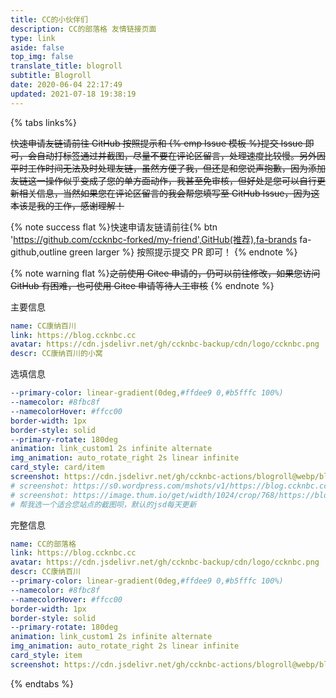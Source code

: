 ```yaml
---
title: CC的小伙伴们
description: CC的部落格 友情链接页面
type: link
aside: false
top_img: false
translate_title: blogroll
subtitle: Blogroll
date: 2020-06-04 22:17:49
updated: 2021-07-18 19:38:19
---
```

<!-- <script src="https://cdn.jsdelivr.net/gh/ccknbc-actions/blogroll@main/blogroll.js" data-pjax></script> -->
<!-- <script src="https://cdn.jsdelivr.net/npm/butterfly-friend/dist/friend.min.js"></script> -->
<!-- <link rel="stylesheet" href="https://cdn.jsdelivr.net/gh/ccknbc-actions/blogroll@main//style.css">
<script>
  document.querySelector(".flink").insertAdjacentHTML("afterbegin",
    "<div id='friend1'></div>"), xkFriend.init({
    el: "#friend1",
    url: "https://api.ccknbc.vercel.app/api/github?repo=%27blogroll%27&user=%27ccknbc-actions%27&branch=%27blogroll%27&path=%27blogroll.json%27",
    labelDesc: {
    },
    loading_img: "https://cdn.jsdelivr.net/gh/ccknbc-backup/photos/blog/2021-03-08~15-13-15.gif",
    fail_img: "https://cdn.jsdelivr.net/gh/ccknbc-backup/photos/blog/2021-03-08~15-13-28.gif"
  })
</script> -->

<script src='https://cdn.jsdelivr.net/npm/butterfly-friend@latest/butterfly-friend.umd.js'></script>
<link rel="stylesheet" href='https://cdn.jsdelivr.net/npm/butterfly-friend@latest/style.css'>
<script>
document.querySelector('.flink').insertAdjacentHTML('afterbegin',"<div id='friend1'></div>")
xkFriend.init({
  el: '#friend1', // 挂载容器
  api: [
    'https://blogroll.ccknbc.vercel.app/blogroll.json'
  ], // 你的json链接列表，可以是多个。
  loading_img: 'https://cdn.jsdelivr.net/gh/ccknbc-backup/photos/blog/2021-03-08~15-13-15.gif', // 加载中的图片
  fail_img: 'https://cdn.jsdelivr.net/gh/ccknbc-backup/photos/blog/2021-03-08~15-13-28.gif' // // 加载失败的图片
})
</script>

{% tabs links%}

<!-- tab 朋友圈@fa-solid fa-blog -->

<!-- 友链朋友圈样式 -->
<link rel="stylesheet" href="https://cdn.jsdelivr.net/gh/Rock-Candy-Tea/hexo-friendcircle-demo@main/css/butterfly.css">

<!-- 挂载友链朋友圈的容器 -->
<div id="fcircleContainer"></div>

<!-- 全局引入友链朋友圈配置项 -->
<script>
  // 全局变量声明区域
  var fdata = {
    apiurl: 'https://moments.ccknbc.vercel.app/api',
    initnumber: 20, //【可选】页面初始化展示文章数量
    stepnumber: 10,//【可选】每次加载增加的篇数
    error_img: 'https://cdn.jsdelivr.net/gh/ccknbc-backup/photos/blog/2021-03-08~15-13-28.gif' //【可选】头像加载失败时默认显示的头像
  }
  //存入本地存储
  localStorage.setItem("fdatalist",JSON.stringify(fdata))
</script>

<!-- 全局引入抓取方法 -->
<!-- <script defer src="https://cdn.jsdelivr.net/gh/Rock-Candy-Tea/hexo-friendcircle-demo@main/js/fetch.js"></script> -->
<!-- 局部引入页面元素生成方法 -->
<script async src="https://cdn.jsdelivr.net/gh/Rock-Candy-Tea/hexo-friendcircle-demo@main/js/fcircle.js" charset="utf-8"></script>    <!-- js -->

<!-- endtab -->

<!-- tab 申请友链@fa-solid fa-check-circle -->

~~快速申请友链请前往 GitHub 按照提示和 {% emp Issue 模板 %}提交 Issue 即可，会自动打标签通过并截图，尽量不要在评论区留言，处理速度比较慢。另外因平时工作时间无法及时处理友链，虽然方便了我，但还是和您说声抱歉，因为添加友链这一操作似乎变成了您的单方面动作，我甚至免审核，但好处是您可以自行更新相关信息，当然如果您在评论区留言的我会帮您填写至 GitHub Issue，因为这本该是我的工作，感谢理解！~~

{% note success flat %}快速申请友链请前往{% btn 'https://github.com/ccknbc-forked/my-friend',GitHub(推荐),fa-brands fa-github,outline green larger %} 按照提示提交 PR 即可！ {% endnote %}

{% note warning flat %}~~之前使用 Gitee 申请的，仍可以前往修改，如果您访问 GitHub 有困难，也可使用 Gitee 申请等待人工审核~~ {% endnote %}

<!-- {% link 顺便看看友链截图列表，您可复制使用啦, https://cdn.jsdelivr.net/gh/ccknbc-actions/blogroll@webp/, https://cdn.jsdelivr.net/www.jsdelivr.com/c903573129ce0afdbc8b006baf86dba514615495/img/logo-horizontal.svg %} -->

<!-- {% ghcard ccknbc-actions/blogroll, theme=vue %}  -->

<!-- endtab -->

<!-- tab 我的信息 @fa-solid fa-id-card -->

主要信息
```yaml
name: CC康纳百川
link: https://blog.ccknbc.cc
avatar: https://cdn.jsdelivr.net/gh/ccknbc-backup/cdn/logo/ccknbc.png
descr: CC康纳百川的小窝
```
选填信息
```yaml
--primary-color: linear-gradient(0deg,#ffdee9 0,#b5fffc 100%)
--namecolor: #8fbc8f
--namecolorHover: #ffcc00
border-width: 1px
border-style: solid
--primary-rotate: 180deg
animation: link_custom1 2s infinite alternate
img_animation: auto_rotate_right 2s linear infinite
card_style: card/item
screenshot: https://cdn.jsdelivr.net/gh/ccknbc-actions/blogroll@webp/blog.ccknbc.cc.webp
# screenshot: https://s0.wordpress.com/mshots/v1/https://blog.ccknbc.cc?w=1280&h=960
# screenshot: https://image.thum.io/get/width/1024/crop/768/https://blog.ccknbc.cc
# 帮我选一个适合您站点的截图呗，默认的jsd每天更新
```
完整信息
```yaml
name: CC的部落格
link: https://blog.ccknbc.cc
avatar: https://cdn.jsdelivr.net/gh/ccknbc-backup/cdn/logo/ccknbc.png
descr: CC康纳百川
--primary-color: linear-gradient(0deg,#ffdee9 0,#b5fffc 100%)
--namecolor: #8fbc8f
--namecolorHover: #ffcc00
border-width: 1px
border-style: solid
--primary-rotate: 180deg
animation: link_custom1 2s infinite alternate
img_animation: auto_rotate_right 2s linear infinite
card_style: item
screenshot: https://cdn.jsdelivr.net/gh/ccknbc-actions/blogroll@webp/blog.ccknbc.cc.webp
```

<!-- endtab -->

{% endtabs %}